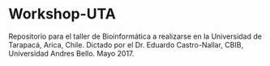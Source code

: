 # Workshop-UTA
Repositorio para el taller de Bioinformática a realizarse en la Universidad de Tarapacá, Arica, Chile. Dictado por el Dr. Eduardo Castro-Nallar, CBIB, Universidad Andres Bello. Mayo 2017.
